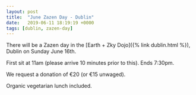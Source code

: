 ```yaml
---
layout: post
title:  "June Zazen Day - Dublin"
date:   2019-06-11 18:19:19 +0000
tags: [dublin, zazen-day]
---
```

There will be a Zazen day in the [Earth + Zky Dojo]({% link dublin.html %}), Dublin on Sunday June 16th.

First sit at 11am (please arrive 10 minutes prior to this). Ends 7:30pm.

We request a donation of €20 (or €15 unwaged).

Organic vegetarian lunch included. 
